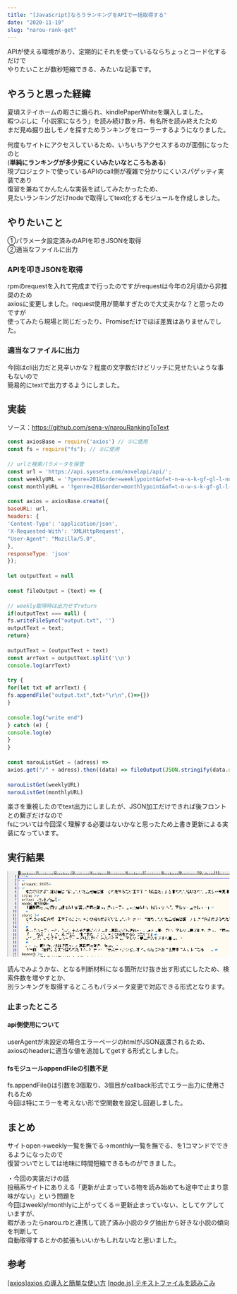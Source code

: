 ```yaml
---
title: "[JavaScript]なろうランキングをAPIで一括取得する"
date: "2020-11-19"
slug: "narou-rank-get"
---
```

APIが使える環境があり、定期的にそれを使っているならちょっとコード化するだけで<br>
やりたいことが数秒短縮できる、みたいな記事です。<br>

## やろうと思った経緯
夏頃ステイホームの暇さに煽られ、kindlePaperWhiteを購入しました。<br>
暇つぶしに「小説家になろう」を読み続け数ヶ月、有名所を読み終えたため<br>
まだ見ぬ掘り出しモノを探すためランキングをローラーするようになりました。<br>

何度もサイトにアクセスしているため、いちいちアクセスするのが面倒になったのと<br>
(**単純にランキングが多少見にくいみたいなところもある**)<br>
現プロジェクトで使っているAPIのcall側が複雑で分かりにくいスパゲッティ実装であり<br>
復習を兼ねてかんたんな実装を試してみたかったため、<br>
見たいランキングだけnodeで取得してtext化するモジュールを作成しました。<br>

## やりたいこと
①パラメータ設定済みのAPIを叩きJSONを取得<br>
②適当なファイルに出力<br>

### APIを叩きJSONを取得
rpmのrequestを入れて完成まで行ったのですがrequestは今年の2月頃から非推奨のため<br>
axiosに変更しました。request使用が簡単すぎたので大丈夫かな？と思ったのですが<br>
使ってみたら現場と同じだったり、Promiseだけでほぼ差異はありませんでした。<br>

### 適当なファイルに出力
今回はcli出力だと見辛いかな？程度の文字数だけどリッチに見せたいような事もないので<br>
簡易的にtextで出力するようにしました。<br>

## 実装
ソース：https://github.com/sena-v/narouRankingToText<br>


```js
const axiosBase = require('axios') // ①に使用
const fs = require("fs"); // ②に使用

// urlと検索パラメータを保管
const url = 'https://api.syosetu.com/novelapi/api/';
const weeklyURL = '?genre=201&order=weeklypoint&of=t-n-w-s-k-gf-gl-l-nu';
const monthlyURL = '?genre=201&order=monthlypoint&of=t-n-w-s-k-gf-gl-l-nu';

const axios = axiosBase.create({
baseURL: url,
headers: {
'Content-Type': 'application/json',
'X-Requested-With': 'XMLHttpRequest',
"User-Agent": "Mozilla/5.0",
},
responseType: 'json'
});

let outputText = null

const fileOutput = (text) => {

// weekly取得時は出力せずreturn
if(outputText === null) {
fs.writeFileSync("output.txt", '')
outputText = text;
return}

outputText = (outputText + text)
const arrText = outputText.split('\\n')
console.log(arrText)

try {
for(let txt of arrText) {
fs.appendFile("output.txt",txt+"\r\n",()=>{})
}

console.log("write end")
} catch (e) {
console.log(e)
}
}

const narouListGet = (adress) =>
axios.get("/" + adress).then((data) => fileOutput(JSON.stringify(data.data)))

narouListGet(weeklyURL)
narouListGet(monthlyURL)
```

楽さを重視したのでtext出力にしましたが、JSON加工だけできれば後フロントとの繋ぎだけなので<br>
fsについては今回深く理解する必要はないかなと思ったため上書き更新による実装になっています。<br>

## 実行結果
![kekka](../images/2020-11-19-01.png)

読んでみようかな、となる判断材料になる箇所だけ抜き出す形式にしたため、検索件数を増やすとか、<br>
別ランキングを取得するところもパラメータ変更で対応できる形式となります。<br>

### 止まったところ
#### api側使用について
userAgentが未設定の場合エラーページのhtmlがJSON返還されるため、<br>
axiosのheaderに適当な値を追加してgetする形式としました。<br>

#### fsモジュールappendFileの引数不足
fs.appendFile()は引数を3個取り、3個目がcallback形式でエラー出力に使用されるため<br>
今回は特にエラーを考えない形で空関数を設定し回避しました。<br>

## まとめ
サイトopen→weekly一覧を撫でる→monthly一覧を撫でる、を1コマンドでできるようになったので<br>
復習ついでとしては地味に時間短縮できるものができました。<br>

・今回の実装だけの話<br>
投稿系サイトにありえる「更新が止まっている物を読み始めても途中で止まり意味がない」という問題を<br>
今回はweekly/monthlyに上がってくる＝更新止まっていない、としてケアしていますが、<br>
暇があったらnarou.rbと連携して読了済み小説のタグ抽出から好きな小説の傾向を判断して<br>
自動取得するとかの拡張もいいかもしれないなと思いました。<br>

## 参考
[[axios]axios の導入と簡単な使い方](https://qiita.com/ksh-fthr/items/2daaaf3a15c4c11956e9)
[[node.js] テキストファイルを読みこみ](https://qiita.com/amanatsu5151/items/0d2e7ba8d31f3eece660)